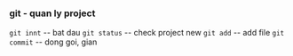 ### git - quan ly project
`git innt` -- bat dau
`git status` -- check project new
`git add` -- add file
`git commit` -- dong goi, gian